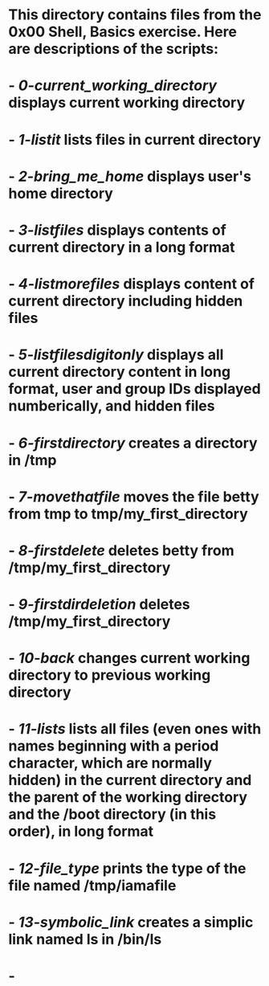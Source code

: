 # This directory contains files from the 0x00 Shell, Basics exercise. Here are descriptions of the scripts:

# - *0-current_working_directory* displays current working directory
# - *1-listit* lists files in current directory
# - *2-bring_me_home* displays user's home directory
# - *3-listfiles* displays contents of current directory in a long format
# - *4-listmorefiles* displays content of current directory including hidden files
# - *5-listfilesdigitonly* displays all current directory content in long format, user and group IDs displayed numberically, and hidden files
# - *6-firstdirectory* creates a directory in /tmp
# - *7-movethatfile* moves the file betty from tmp to tmp/my_first_directory
# - *8-firstdelete* deletes betty from /tmp/my_first_directory
# - *9-firstdirdeletion* deletes /tmp/my_first_directory
# - *10-back* changes current working directory to previous working directory
# - *11-lists* lists all files (even ones with names beginning with a period character, which are normally hidden) in the current directory and the parent of the working directory and the /boot directory (in this order), in long format
# - *12-file_type* prints the type of the file named /tmp/iamafile
# - *13-symbolic_link* creates a simplic link named __ls__ in /bin/ls
# -
